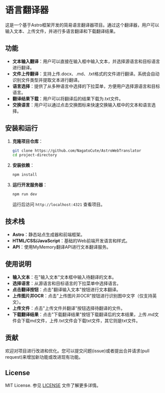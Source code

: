 
# 语言翻译器

这是一个基于Astro框架开发的简易语言翻译器项目。通过这个翻译器，用户可以输入文本、上传文件，并进行多语言翻译和下载翻译结果。

## 功能

- **文本输入翻译**：用户可以直接在输入框中输入文本，并选择源语言和目标语言进行翻译。
- **文件上传翻译**：支持上传.docx、.md、.txt格式的文件进行翻译。系统会自动识别文件类型并提取文本进行翻译。
- **语言选择**：提供了从多种语言中选择的下拉菜单，方便用户选择源语言和目标语言。
- **翻译结果下载**：用户可以将翻译后的结果下载为.txt文件。
- **交换语言**：用户可以通过点击交换图标来快速交换输入框中的文本和语言选择。

## 安装和运行

1. **克隆项目仓库**：

   ```bash
   git clone https://github.com/NagatoCute/AstroWebTranslator
   cd project-directory
   ```

2. **安装依赖**：

   ```bash
   npm install
   ```

3. **运行开发服务器**：

   ```bash
   npm run dev
   ```

   运行后访问 `http://localhost:4321` 查看项目。

## 技术栈

- **Astro**：静态站点生成器和前端框架。
- **HTML/CSS/JavaScript**：基础的Web前端开发语言和样式。
- **API**：使用MyMemory翻译API进行文本翻译服务。

## 使用说明

- **输入文本**：在"输入文本"文本框中输入待翻译的文本。
- **选择语言**：从源语言和目标语言的下拉菜单中选择语言。
- **点击翻译按钮**：点击"翻译输入文本"按钮进行文本翻译。
- **上传图片并OCR**：点击"上传图片并OCR"按钮进行识别图中文字（仅支持英文）。
- **上传文件**：点击"上传文件并翻译"按钮选择待翻译的文件。
- **下载翻译结果**：点击"下载翻译结果"按钮下载翻译后的文本结果，上传.md文件会下载md文件，上传.txt文件会下载txt文件，其它则是txt文件。

## 贡献

欢迎对项目进行改进和优化。您可以提交问题(issue)或者提出合并请求(pull request)来增加新功能或改进现有功能。

## License

MIT License. 参见 [LICENSE](./LICENSE.md) 文件了解更多详情。
